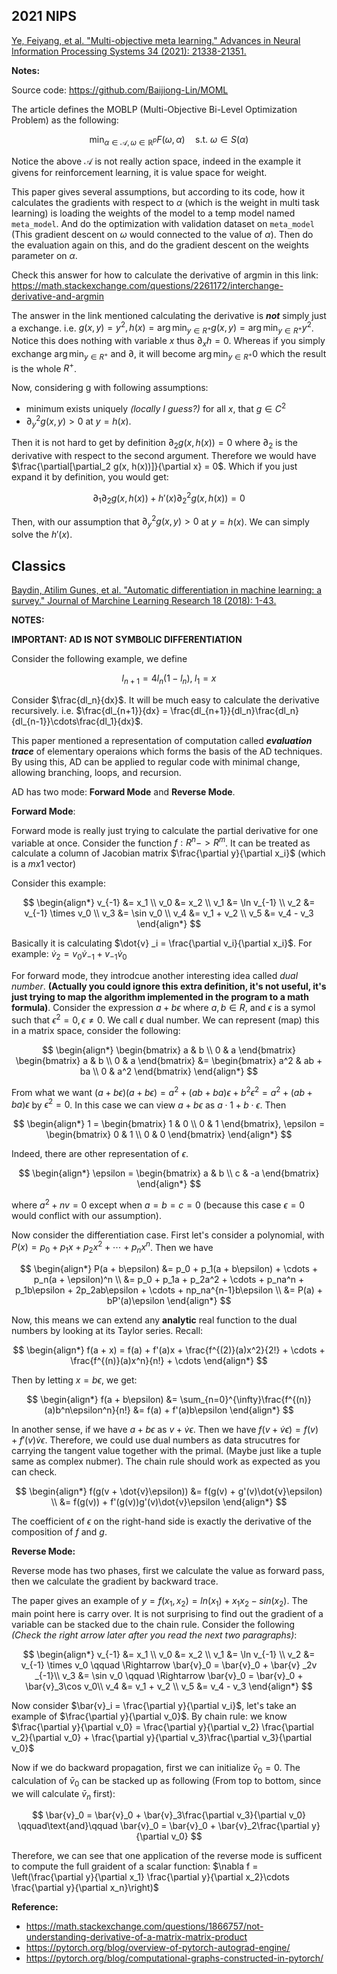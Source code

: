 ## 2021 NIPS
[Ye, Feiyang, et al. "Multi-objective meta learning." Advances in Neural Information Processing Systems 34 (2021): 21338-21351.](https://arxiv.org/abs/2102.07121)

**Notes:**

Source code: https://github.com/Baijiong-Lin/MOML

The article defines the MOBLP (Multi-Objective Bi-Level Optimization Problem) as the following:

$$
\min_{\alpha\in \mathcal{A}, \omega\in\mathbb{R}^p} F(\omega, \alpha) \quad \text{s.t. $\omega \in S(\alpha)$ }
$$

Notice the above $\mathcal{A}$ is not really action space, indeed in the example it givens for reinforcement learning, it is value space for weight.

This paper gives several assumptions, but according to its code, how it calculates the gradients with respect to $\alpha$ (which is the weight in multi task learning) is loading the weights of the model to a temp model named `meta_model`. And do the optimization with validation dataset on `meta_model` (This gradient descent on $\omega$ would connected to the value of $\alpha$). Then do the evaluation again on this, and do the gradient descent on the weights parameter on $\alpha$.

Check this answer for how to calculate the derivative of argmin in this link: https://math.stackexchange.com/questions/2261172/interchange-derivative-and-argmin

The answer in the link mentioned calculating the derivative is ***not*** simply just a exchange. i.e. $g(x, y) = y^2, h(x) = \arg\min_{y\in R^+} g(x, y) = \arg\min_{y\in R^+} y^2$. Notice this does nothing with variable $x$ thus $\partial_x h=0$. Whereas if you simply exchange $\arg\min_{y\in R^+}$ and $\partial$, it will become $\arg\min_{y\in R^+} 0$ which the result is the whole $R^+$. 

Now, considering g with following assumptions:
- minimum exists uniquely *(locally I guess?)* for all $x$, that $g\in C^2$
- $\partial_y^2g(x,y) > 0$ at $y = h(x)$.

Then it is not hard to get by definition $\partial_2 g(x, h(x)) = 0$ where $\partial_2$ is the derivative with respect to the second argument. Therefore we would have $\frac{\partial[\partial_2 g(x, h(x))]}{\partial x} = 0$. Which if you just expand it by definition, you would get:

$$
\partial_1 \partial_2 g(x, h(x)) + h'(x)\partial_2^2 g(x, h(x)) = 0
$$

Then, with our assumption that $\partial_y^2g(x,y) > 0$ at $y = h(x)$. We can simply solve the $h'(x)$.

## Classics
[Baydin, Atilim Gunes, et al. "Automatic differentiation in machine learning: a survey." Journal of Marchine Learning Research 18 (2018): 1-43.](https://arxiv.org/abs/1502.05767v4)

**NOTES:**

**IMPORTANT: AD IS NOT SYMBOLIC DIFFERENTIATION**

Consider the following example, we define

$$
l_{n+1} = 4l_n(1-l_n),\; l_1 = x
$$

Consider $\frac{dl_n}{dx}$. It will be much easy to calculate the derivative recursively. i.e. $\frac{dl_{n+1}}{dx} = \frac{dl_{n+1}}{dl_n}\frac{dl_n}{dl_{n-1}}\cdots\frac{dl_1}{dx}$.

This paper mentioned a representation of computation called ***evaluation trace*** of elementary operaions which forms the basis of the AD techniques. By using this, AD can be applied to regular code with minimal change, allowing branching, loops, and recursion.

AD has two mode: **Forward Mode** and **Reverse Mode**.

**Forward Mode**:

Forward mode is really just trying to calculate the partial derivative for one variable at once. Consider the function $f: R^n -> R^m$. It can be treated as calculate a column of Jacobian matrix $\frac{\partial y}{\partial x_i}$ (which is a $mx1$ vector)

Consider this example:

$$
\begin{align*}
v_{-1} &= x_1 \\
v_0 &= x_2 \\
v_1 &= \ln v_{-1} \\
v_2 &= v_{-1} \times v_0 \\
v_3 &= \sin v_0 \\
v_4 &= v_1 + v_2 \\
v_5 &= v_4 - v_3
\end{align*}
$$

Basically it is calculating $\dot{v} _i = \frac{\partial v_i}{\partial x_i}$. For example: $\dot{v} _2 = v_0\dot{v} _{-1} + v _{-1}\dot{v} _0$

For forward mode, they introdcue another interesting idea called *dual number*. **(Actually you could ignore this extra definition, it's not useful, it's just trying to map the algorithm implemented in the program to a math formula)**. Consider the expression $a + b\epsilon$ where $a, b\in R$, and $\epsilon$ is a symol such that $\epsilon^2 = 0, \epsilon\neq 0$. We call $\epsilon$ dual number. We can represent (map) this in a matrix space, consider the following:

$$
\begin{align*}
\begin{bmatrix}
a & b \\
0 & a
\end{bmatrix}
\begin{bmatrix}
a & b \\
0 & a
\end{bmatrix}
&= 
\begin{bmatrix}
a^2 & ab + ba \\
0 & a^2
\end{bmatrix}
\end{align*}
$$

From what we want $(a + b\epsilon)(a + b\epsilon) = a^2 + (ab + ba)\epsilon + b^2\epsilon^2 = a^2 + (ab + ba)\epsilon$ by $\epsilon^2 = 0$. In this case we can view $a + b\epsilon$ as $a\cdot 1 + b\cdot \epsilon$. Then 

$$
\begin{align*}
1 = 
\begin{bmatrix}
1 & 0 \\
0 & 1
\end{bmatrix}, 
\epsilon = 
\begin{bmatrix}
0 & 1 \\
0 & 0   
\end{bmatrix}
\end{align*}
$$

Indeed, there are other representation of $\epsilon$.

$$
\begin{align*}
\epsilon = 
\begin{bmatrix}
    a & b \\
    c & -a
\end{bmatrix}
\end{align*}
$$

where $a^2 + nv = 0$ except when $a=b=c=0$ (because this case $\epsilon = 0$ would conflict with our assumption).

Now consider the differentiation case. First let's consider a polynomial, with $P(x) = p_0 + p_1x + p_2x^2 + \cdots + p_nx^n$. Then we have

$$
\begin{align*}
P(a + b\epsilon) 
&= p_0 + p_1(a + b\epsilon) + \cdots + p_n(a + \epsilon)^n \\
&= p_0 + p_1a + p_2a^2 + \cdots + p_na^n + p_1b\epsilon + 2p_2ab\epsilon + \cdots + np_na^{n-1}b\epsilon \\
&= P(a) + bP'(a)\epsilon
\end{align*}
$$

Now, this means we can extend any **analytic** real function to the dual numbers by looking at its Taylor series. Recall:

$$
\begin{align*}
f(a + x) = f(a) + f'(a)x + \frac{f^{(2)}(a)x^2}{2!} + \cdots + \frac{f^{(n)}(a)x^n}{n!} + \cdots
\end{align*}
$$

Then by letting $x = b\epsilon$, we get:

$$
\begin{align*}
f(a + b\epsilon) 
&= \sum_{n=0}^{\infty}\frac{f^{(n)}(a)b^n\epsilon^n}{n!}
&= f(a) + f'(a)b\epsilon
\end{align*}
$$

In another sense, if we have $a + b\epsilon$ as $v + \dot{v}\epsilon$. Then we have $f(v + \dot{v}\epsilon) = f(v) + f'(v)\dot{v}\epsilon$. Therefore, we could use dual numbers as data strucutres for carrying the tangent value together with the primal. (Maybe just like a tuple same as complex nubmer). The chain rule should work as expected as you can check.

$$
\begin{align*}
f(g(v + \dot{v}\epsilon))
&= f(g(v) + g'(v)\dot{v}\epsilon) \\
&= f(g(v)) + f'(g(v))g'(v)\dot{v}\epsilon
\end{align*}
$$

The coefficient of $\epsilon$ on the right-hand side is exactly the derivative of the composition of $f$ and $g$.

**Reverse Mode:**

Reverse mode has two phases, first we calculate the value as forward pass, then we calculate the gradient by backward trace. 

The paper gives an example of $y = f(x_1, x_2) = ln(x_1) + x_1x_2 - sin(x_2)$. The main point here is carry over. It is not surprising to find out the gradient of a variable can be stacked due to the chain rule. Consider the following *(Check the right arrow later after you read the next two paragraphs)*:

$$
\begin{align*}
v_{-1} &= x_1 \\
v_0 &= x_2 \\
v_1 &= \ln v_{-1} \\
v_2 &= v_{-1} \times v_0 \qquad \Rightarrow \bar{v}_0 = \bar{v}_0 + \bar{v} _2v _{-1}\\
v_3 &= \sin v_0 \qquad \Rightarrow \bar{v}_0 = \bar{v}_0 + \bar{v}_3\cos v_0\\
v_4 &= v_1 + v_2 \\
v_5 &= v_4 - v_3
\end{align*}
$$

Now consider $\bar{v}_i = \frac{\partial y}{\partial v_i}$, let's take an example of $\frac{\partial y}{\partial v_0}$. By chain rule: we know $\frac{\partial y}{\partial v_0} = \frac{\partial y}{\partial v_2} \frac{\partial v_2}{\partial v_0} + \frac{\partial y}{\partial v_3}\frac{\partial v_3}{\partial v_0}$

Now if we do backward propagation, first we can initialize $\bar{v}_0 = 0$. The calculation of $\bar{v}_0$ can be stacked up as following (From top to bottom, since we will calculate $\bar{v}_n$ first):

$$
\bar{v}_0 = \bar{v}_0 + \bar{v}_3\frac{\partial v_3}{\partial v_0} \qquad\text{and}\qquad \bar{v}_0 = \bar{v}_0 + \bar{v}_2\frac{\partial y}{\partial v_0}
$$

Therefore, we can see that one application of the reverse mode is sufficent to compute the full graident of a scalar function: $\nabla f = \left(\frac{\partial y}{\partial x_1} \frac{\partial y}{\partial x_2}\cdots \frac{\partial y}{\partial x_n}\right)$

**Reference:**
- https://math.stackexchange.com/questions/1866757/not-understanding-derivative-of-a-matrix-matrix-product
- https://pytorch.org/blog/overview-of-pytorch-autograd-engine/
- https://pytorch.org/blog/computational-graphs-constructed-in-pytorch/


